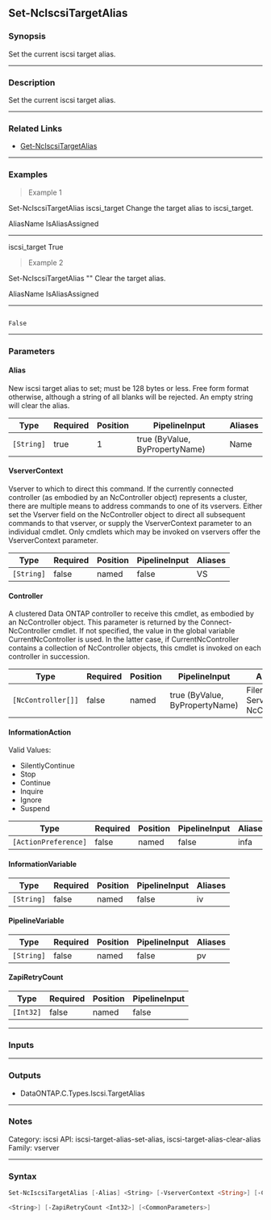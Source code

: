 Set-NcIscsiTargetAlias
----------------------

### Synopsis
Set the current iscsi target alias.

---

### Description

Set the current iscsi target alias.

---

### Related Links
* [Get-NcIscsiTargetAlias](Get-NcIscsiTargetAlias)

---

### Examples
> Example 1

Set-NcIscsiTargetAlias iscsi_target
Change the target alias to iscsi_target.

AliasName                                                                                               IsAliasAssigned
---------                                                                                               ---------------
iscsi_target                                                                                                       True

> Example 2

Set-NcIscsiTargetAlias ""
Clear the target alias.

AliasName                                                                                               IsAliasAssigned
---------                                                                                               ---------------
                                                                                                                  False

---

### Parameters
#### **Alias**
New iscsi target alias to set; must be 128 bytes or less. Free form format otherwise, although a string of all blanks will be rejected.  An empty string will clear the alias.

|Type      |Required|Position|PipelineInput                 |Aliases|
|----------|--------|--------|------------------------------|-------|
|`[String]`|true    |1       |true (ByValue, ByPropertyName)|Name   |

#### **VserverContext**
Vserver to which to direct this command.  If the currently connected controller (as embodied by an NcController object) represents a cluster, there are multiple means to address commands to one of its vservers.  Either set the Vserver field on the NcController object to direct all subsequent commands to that vserver, or supply the VserverContext parameter to an individual cmdlet.  Only cmdlets which may be invoked on vservers offer the VserverContext parameter.

|Type      |Required|Position|PipelineInput|Aliases|
|----------|--------|--------|-------------|-------|
|`[String]`|false   |named   |false        |VS     |

#### **Controller**
A clustered Data ONTAP controller to receive this cmdlet, as embodied by an NcController object.  This parameter is returned by the Connect-NcController cmdlet.  If not specified, the value in the global variable CurrentNcController is used.  In the latter case, if CurrentNcController contains a collection of NcController objects, this cmdlet is invoked on each controller in succession.

|Type              |Required|Position|PipelineInput                 |Aliases                          |
|------------------|--------|--------|------------------------------|---------------------------------|
|`[NcController[]]`|false   |named   |true (ByValue, ByPropertyName)|Filer<br/>Server<br/>NcController|

#### **InformationAction**

Valid Values:

* SilentlyContinue
* Stop
* Continue
* Inquire
* Ignore
* Suspend

|Type                |Required|Position|PipelineInput|Aliases|
|--------------------|--------|--------|-------------|-------|
|`[ActionPreference]`|false   |named   |false        |infa   |

#### **InformationVariable**

|Type      |Required|Position|PipelineInput|Aliases|
|----------|--------|--------|-------------|-------|
|`[String]`|false   |named   |false        |iv     |

#### **PipelineVariable**

|Type      |Required|Position|PipelineInput|Aliases|
|----------|--------|--------|-------------|-------|
|`[String]`|false   |named   |false        |pv     |

#### **ZapiRetryCount**

|Type     |Required|Position|PipelineInput|
|---------|--------|--------|-------------|
|`[Int32]`|false   |named   |false        |

---

### Inputs

---

### Outputs
* DataONTAP.C.Types.Iscsi.TargetAlias

---

### Notes
Category: iscsi
API: iscsi-target-alias-set-alias, iscsi-target-alias-clear-alias
Family: vserver

---

### Syntax
```PowerShell
Set-NcIscsiTargetAlias [-Alias] <String> [-VserverContext <String>] [-Controller <NcController[]>] [-InformationAction <ActionPreference>] [-InformationVariable <String>] [-PipelineVariable 
```
```PowerShell
<String>] [-ZapiRetryCount <Int32>] [<CommonParameters>]
```
